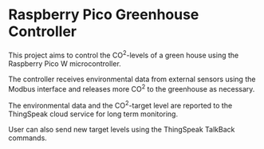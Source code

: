# Raspberry Pico Greenhouse Controller

This project aims to control the CO<sup>2</sup>-levels of a green house using the Raspberry Pico W microcontroller.

The controller receives environmental data from external sensors using the Modbus interface and releases more CO<sup>2</sup> to the greenhouse as necessary.

The environmental data and the CO<sup>2</sup>-target level are reported to the ThingSpeak cloud service for long term monitoring.

User can also send new target levels using the ThingSpeak TalkBack commands.
